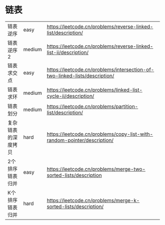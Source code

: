 # 链表

|                    |        |                                                              |
| ------------------ | ------ | ------------------------------------------------------------ |
| 链表逆序           | easy   | https://leetcode.cn/problems/reverse-linked-list/description/ |
| 链表逆序2          | medium | https://leetcode.cn/problems/reverse-linked-list-ii/description/ |
| 链表求交点         | easy   | https://leetcode.cn/problems/intersection-of-two-linked-lists/description/ |
| 链表求环           | medium | https://leetcode.cn/problems/linked-list-cycle-ii/description/ |
| 链表划分           | medium | https://leetcode.cn/problems/partition-list/description/     |
| 复杂链表的深度拷贝 | hard   | https://leetcode.cn/problems/copy-list-with-random-pointer/description/ |
| 2个排序链表归并    | easy   | https://leetcode.cn/problems/merge-two-sorted-lists/description |
| K个排序链表归并    | hard   | https://leetcode.cn/problems/merge-k-sorted-lists/description/ |

